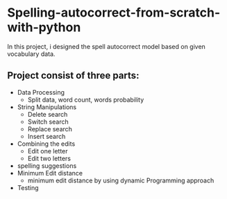 # Spelling-autocorrect-from-scratch-with-python
In this project, i designed the spell autocorrect model based on given vocabulary data.

## Project consist of three parts:
- Data Processing
  - Split data, word count, words probability
- String Manipulations
  - Delete search
  - Switch search
  - Replace search
  - Insert search 
- Combining the edits
  - Edit one letter
  - Edit two letters
- spelling suggestions
- Minimum Edit distance
  - minimum edit distance by using dynamic Programming approach
- Testing
  
